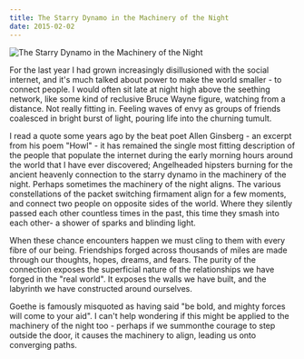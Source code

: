 ```yaml
---
title: The Starry Dynamo in the Machinery of the Night
date: 2015-02-02
---
```


![The Starry Dynamo in the Machinery of the Night](https://source.unsplash.com/l7dbl-sUg3k/1600x900)

For the last year I had grown increasingly disillusioned with the social internet, and it's much talked about power to make the world smaller - to connect people. I would often sit late at night high above the seething network, like some kind of reclusive Bruce Wayne figure, watching from a distance. Not really fitting in. Feeling waves of envy as groups of friends coalesced in bright burst of light, pouring life into the churning tumult.

I read a quote some years ago by the beat poet Allen Ginsberg - an excerpt from his poem "Howl" - it has remained the single most fitting description of the people that populate the internet during the early morning hours around the world that I have ever discovered; Angelheaded hipsters burning for the ancient heavenly connection to the starry dynamo in the machinery of the night. Perhaps sometimes the machinery of the night aligns. The various constellations of the packet switching firmament align for a few moments, and connect two people on opposite sides of the world. Where they silently passed each other countless times in the past, this time they smash into each other- a shower of sparks and blinding light.

When these chance encounters happen we must cling to them with every fibre of our being. Friendships forged across thousands of miles are made through our thoughts, hopes, dreams, and fears. The purity of the connection exposes the superficial nature of the relationships we have forged in the "real world". It exposes the walls we have built, and the labyrinth we have constructed around ourselves.

Goethe is famously misquoted as having said "be bold, and mighty forces will come to your aid". I can't help wondering if this might be applied to the machinery of the night too - perhaps if we summonthe courage to step outside the door, it causes the machinery to align, leading us onto converging paths.
